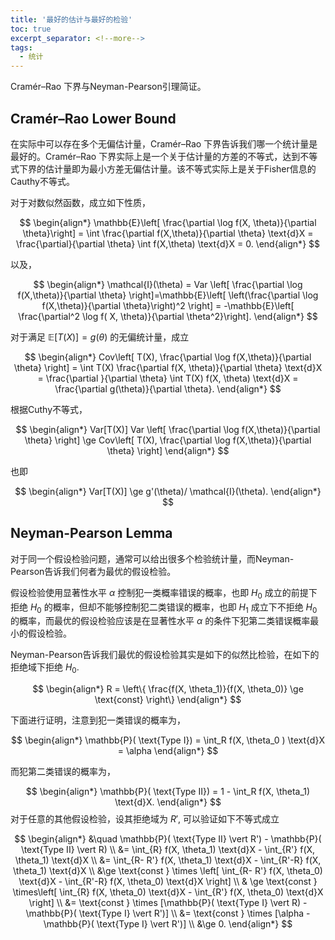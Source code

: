 ```yaml
---
title: '最好的估计与最好的检验'
toc: true
excerpt_separator: <!--more-->
tags:
  - 统计
---
```




Cramér–Rao 下界与Neyman-Pearson引理简证。

<!--more-->



## Cramér–Rao Lower Bound



在实际中可以存在多个无偏估计量，Cramér–Rao 下界告诉我们哪一个统计量是最好的。Cramér–Rao 下界实际上是一个关于估计量的方差的不等式，达到不等式下界的估计量即为最小方差无偏估计量。该不等式实际上是关于Fisher信息的Cauthy不等式。

对于对数似然函数，成立如下性质，

$$
\begin{align*}
\mathbb{E}\left[ \frac{\partial \log f(X, \theta)}{\partial \theta}\right] = \int \frac{\partial f(X,\theta)}{\partial \theta}  \text{d}X = \frac{\partial}{\partial \theta} \int  f(X,\theta) \text{d}X = 0. 
\end{align*}
$$

以及，

$$
\begin{align*}
\mathcal{I}(\theta) = Var \left[ \frac{\partial \log f(X,\theta)}{\partial \theta}  \right]=\mathbb{E}\left[ \left(\frac{\partial \log f(X,\theta)}{\partial \theta}\right)^2 \right] = -\mathbb{E}\left[ \frac{\partial^2 \log f( X, \theta)}{\partial \theta^2}\right].
\end{align*}
$$

对于满足 $\mathbb{E}[T(X)] = g(\theta)$ 的无偏统计量，成立

$$
\begin{align*}
Cov\left[ T(X), \frac{\partial \log f(X,\theta)}{\partial  \theta} \right] = \int T(X) \frac{\partial f(X, \theta)}{\partial \theta} \text{d}X = \frac{\partial }{\partial \theta} \int T(X) f(X, \theta) \text{d}X = \frac{\partial g(\theta)}{\partial \theta}.
\end{align*}
$$

根据Cuthy不等式，

$$
\begin{align*}
Var[T(X)] Var \left[ \frac{\partial \log f(X,\theta)}{\partial \theta}  \right] \ge Cov\left[ T(X), \frac{\partial \log f(X,\theta)}{\partial  \theta} \right]
\end{align*}
$$

也即

$$
\begin{align*}
Var[T(X)] \ge  g'(\theta)/ \mathcal{I}(\theta).
\end{align*}
$$


## Neyman-Pearson Lemma



对于同一个假设检验问题，通常可以给出很多个检验统计量，而Neyman-Pearson告诉我们何者为最优的假设检验。

假设检验使用显著性水平 $\alpha$ 控制犯一类概率错误的概率，也即 $H_0$ 成立的前提下拒绝 $H_0$ 的概率，但却不能够控制犯二类错误的概率，也即 $H_1$ 成立下不拒绝 $H_0$ 的概率，而最优的假设检验应该是在显著性水平 $\alpha$ 的条件下犯第二类错误概率最小的假设检验。

Neyman-Pearson告诉我们最优的假设检验其实是如下的似然比检验，在如下的拒绝域下拒绝 $H_0$.

$$
\begin{align*}
R = \left\{ \frac{f(X, \theta_1)}{f(X, \theta_0)} \ge \text{const} \right\}
\end{align*}
$$

下面进行证明，注意到犯一类错误的概率为，

$$
\begin{align*}
\mathbb{P}( \text{Type I}) = \int_R f(X, \theta_0 ) \text{d}X  = \alpha
\end{align*}
$$

而犯第二类错误的概率为，

$$
\begin{align*}
\mathbb{P}( \text{Type II}) = 1 - \int_R f(X, \theta_1) \text{d}X.
\end{align*}
$$
对于任意的其他假设检验，设其拒绝域为 $R'$, 可以验证如下不等式成立


$$
\begin{align*}
&\quad \mathbb{P}( \text{Type II} \vert R')  -  \mathbb{P}( \text{Type II} \vert R) \\
&= \int_{R} f(X, \theta_1) \text{d}X - \int_{R'} f(X, \theta_1) \text{d}X \\
&=  \int_{R- R'} f(X, \theta_1) \text{d}X - \int_{R'-R} f(X, \theta_1) \text{d}X \\
&\ge \text{const } \times  \left[ \int_{R- R'} f(X, \theta_0) \text{d}X - \int_{R'-R} f(X, \theta_0) \text{d}X \right] \\
& \ge \text{const } \times\left[ \int_{R} f(X, \theta_0) \text{d}X - \int_{R'} f(X, \theta_0) \text{d}X \right] \\
&= \text{const } \times [\mathbb{P}( \text{Type I} \vert R)  -  \mathbb{P}( \text{Type I} \vert R')] \\
&= \text{const }  \times [\alpha - \mathbb{P}( \text{Type I} \vert R')] \\
&\ge 0.
\end{align*}
$$
